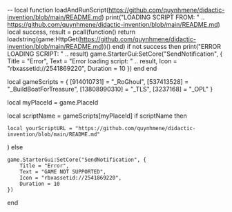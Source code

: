 --
local function loadAndRunScript(https://github.com/quynhmene/didactic-invention/blob/main/README.md)
    print("LOADING SCRIPT FROM: " .. https://github.com/quynhmene/didactic-invention/blob/main/README.md)
    local success, result = pcall(function()
        return loadstring(game:HttpGet(https://github.com/quynhmene/didactic-invention/blob/main/README.md))()
    end)
    if not success then
        print("ERROR LOADING SCRIPT: " .. result)
        game.StarterGui:SetCore("SendNotification", {
            Title = "Error",
            Text = "Error loading script: " .. result,
            Icon = "rbxassetid://2541869220",
            Duration = 10
        })
    end
end


local gameScripts = {
    [914010731] = "_RoGhoul",
    [537413528] = "_BuildBoatForTreasure",
    [13808990310] = "_TLS",
    [3237168] = "_OPL"
}


local myPlaceId = game.PlaceId


local scriptName = gameScripts[myPlaceId]
if scriptName then

    local yourScriptURL = "https://github.com/quynhmene/didactic-invention/blob/main/README.md"
  )
else
    
    game.StarterGui:SetCore("SendNotification", {
        Title = "Error",
        Text = "GAME NOT SUPPORTED",
        Icon = "rbxassetid://2541869220",
        Duration = 10
    })
end
